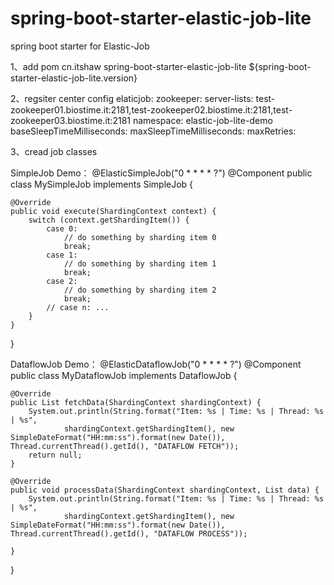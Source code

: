 # spring-boot-starter-elastic-job-lite
spring boot starter for Elastic-Job

1、add pom
        <dependency>
            <groupId>cn.itshaw</groupId>
            <artifactId>spring-boot-starter-elastic-job-lite</artifactId>
            <version>${spring-boot-starter-elastic-job-lite.version}</version>
        </dependency>
  
2、regsiter center config
elaticjob:
  zookeeper:
    server-lists: test-zookeeper01.biostime.it:2181,test-zookeeper02.biostime.it:2181,test-zookeeper03.biostime.it:2181
    namespace: elastic-job-lite-demo
    baseSleepTimeMilliseconds:
    maxSleepTimeMilliseconds:
    maxRetries:
  
3、cread job classes

SimpleJob Demo：
@ElasticSimpleJob("0 * * * * ?")
@Component
public class MySimpleJob implements SimpleJob {

    @Override
    public void execute(ShardingContext context) {
        switch (context.getShardingItem()) {
            case 0:
                // do something by sharding item 0
                break;
            case 1:
                // do something by sharding item 1
                break;
            case 2:
                // do something by sharding item 2
                break;
            // case n: ...
        }
    }
}

DataflowJob Demo：
@ElasticDataflowJob("0 * * * * ?")
@Component
public class MyDataflowJob implements DataflowJob {

    @Override
    public List fetchData(ShardingContext shardingContext) {
        System.out.println(String.format("Item: %s | Time: %s | Thread: %s | %s",
                shardingContext.getShardingItem(), new SimpleDateFormat("HH:mm:ss").format(new Date()), Thread.currentThread().getId(), "DATAFLOW FETCH"));
        return null;
    }

    @Override
    public void processData(ShardingContext shardingContext, List data) {
        System.out.println(String.format("Item: %s | Time: %s | Thread: %s | %s",
                shardingContext.getShardingItem(), new SimpleDateFormat("HH:mm:ss").format(new Date()), Thread.currentThread().getId(), "DATAFLOW PROCESS"));

    }
}
